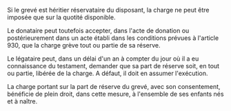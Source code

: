 Si le grevé est héritier réservataire du disposant, la charge ne peut être imposée que sur la quotité disponible.

Le donataire peut toutefois accepter, dans l'acte de donation ou postérieurement dans un acte établi dans les conditions prévues à l'article 930, que la charge grève tout ou partie de sa réserve.

Le légataire peut, dans un délai d'un an à compter du jour où il a eu connaissance du testament, demander que sa part de réserve soit, en tout ou partie, libérée de la charge. A défaut, il doit en assumer l'exécution.

La charge portant sur la part de réserve du grevé, avec son consentement, bénéficie de plein droit, dans cette mesure, à l'ensemble de ses enfants nés et à naître.
